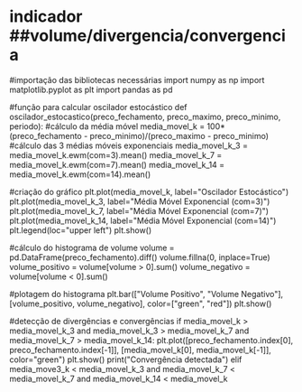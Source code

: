 # indicador ##volume/divergencia/convergencia


#importação das bibliotecas necessárias
import numpy as np
import matplotlib.pyplot as plt
import pandas as pd

#função para calcular oscilador estocástico
def oscilador_estocastico(preco_fechamento, preco_maximo, preco_minimo, periodo):
#cálculo da média móvel
media_movel_k = 100*(preco_fechamento - preco_minimo)/(preco_maximo - preco_minimo)
#cálculo das 3 médias móveis exponenciais
media_movel_k_3 = media_movel_k.ewm(com=3).mean()
media_movel_k_7 = media_movel_k.ewm(com=7).mean()
media_movel_k_14 = media_movel_k.ewm(com=14).mean()

#criação do gráfico
plt.plot(media_movel_k, label="Oscilador Estocástico")
plt.plot(media_movel_k_3, label="Média Móvel Exponencial (com=3)")
plt.plot(media_movel_k_7, label="Média Móvel Exponencial (com=7)")
plt.plot(media_movel_k_14, label="Média Móvel Exponencial (com=14)")
plt.legend(loc="upper left")
plt.show()

#cálculo do histograma de volume
volume = pd.DataFrame(preco_fechamento).diff()
volume.fillna(0, inplace=True)
volume_positivo = volume[volume > 0].sum()
volume_negativo = volume[volume < 0].sum()

#plotagem do histograma
plt.bar(["Volume Positivo", "Volume Negativo"], [volume_positivo, volume_negativo], color=["green", "red"])
plt.show()

#detecção de divergências e convergências
if media_movel_k > media_movel_k_3 and media_movel_k_3 > media_movel_k_7 and media_movel_k_7 > media_movel_k_14:
    plt.plot([preco_fechamento.index[0], preco_fechamento.index[-1]], [media_movel_k[0], media_movel_k[-1]], color="green")
    plt.show()
    print("Convergência detectada")
elif media_move3_k < media_movel_k_3 and media_movel_k_7 < media_movel_k_7 and media_movel_k_14 < media_movel_k
